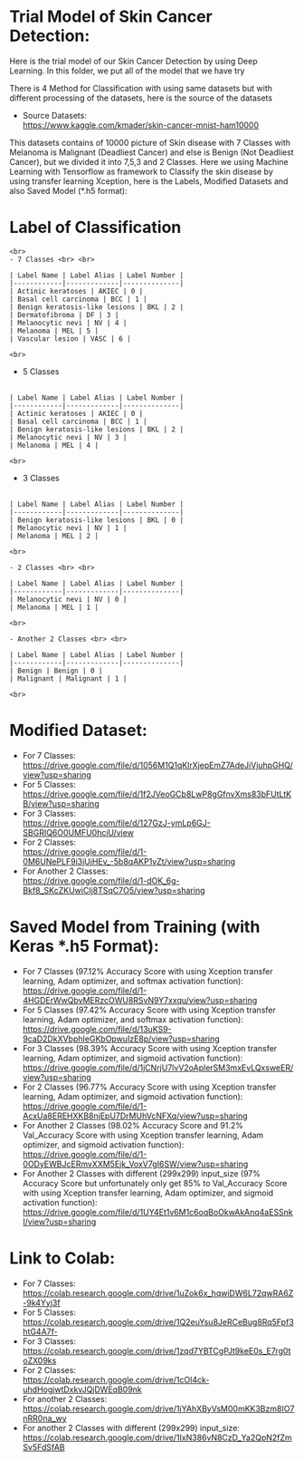 # Trial Model of Skin Cancer Detection:

Here is the trial model of our Skin Cancer Detection by using Deep Learning. In this folder, we put all of the model that we have try 

There is 4 Method for Classification with using same datasets but with different processing of the datasets, here is the source of the datasets <br>

- Source Datasets: <br>
  https://www.kaggle.com/kmader/skin-cancer-mnist-ham10000
  <br>
 
 This datasets contains of 10000 picture of Skin disease with 7 Classes with Melanoma is Malignant (Deadliest Cancer) and else is Benign (Not Deadliest Cancer), but we divided it into 7,5,3 and 2 Classes. Here we using Machine Learning with Tensorflow as framework to Classify the skin disease by using transfer learning Xception, here is the Labels, Modified Datasets and also Saved Model (*.h5 format): 


# Label of Classification
    <br>
    - 7 Classes <br> <br>

    | Label Name | Label Alias | Label Number |
    |------------|-------------|--------------|
    | Actinic keratoses | AKIEC | 0 |
    | Basal cell carcinoma | BCC | 1 |
    | Benign keratosis-like lesions | BKL | 2 |
    | Dermatofibroma | DF | 3 |
    | Melanocytic nevi | NV | 4 |
    | Melanoma | MEL | 5 | 
    | Vascular lesion | VASC | 6 |

    <br>

   - 5 Classes <br> <br>

    | Label Name | Label Alias | Label Number |
    |------------|-------------|--------------|
    | Actinic keratoses | AKIEC | 0 |
    | Basal cell carcinoma | BCC | 1 |
    | Benign keratosis-like lesions | BKL | 2 |
    | Melanocytic nevi | NV | 3 |
    | Melanoma | MEL | 4 | 

    <br>

   - 3 Classes <br> <br>

    | Label Name | Label Alias | Label Number |
    |------------|-------------|--------------|
    | Benign keratosis-like lesions | BKL | 0 |
    | Melanocytic nevi | NV | 1 |
    | Melanoma | MEL | 2 | 

    <br>
    
    - 2 Classes <br> <br>

    | Label Name | Label Alias | Label Number |
    |------------|-------------|--------------|
    | Melanocytic nevi | NV | 0 |
    | Melanoma | MEL | 1 | 

    <br>
    
    - Another 2 Classes <br> <br>

    | Label Name | Label Alias | Label Number |
    |------------|-------------|--------------|
    | Benign | Benign | 0 |
    | Malignant | Malignant | 1 | 

    <br>


# Modified Dataset: 
  - For 7 Classes: <br> https://drive.google.com/file/d/1056M1Q1qKlrXjepEmZ7AdeJiVjuhpGHQ/view?usp=sharing
  - For 5 Classes: <br> https://drive.google.com/file/d/1f2JVeoGCb8LwP8gGfnvXms83bFUtLtKB/view?usp=sharing
  - For 3 Classes: <br> https://drive.google.com/file/d/127GzJ-ymLp6GJ-SBGRIQ6O0UMFU0hciU/view
  - For 2 Classes: <br> https://drive.google.com/file/d/1-0M6UNePLF9i3jUjHEv_-5b8qAKP1vZt/view?usp=sharing
  - For Another 2 Classes: <br> https://drive.google.com/file/d/1-dOK_6g-Bkf8_SKcZKUwiCIj8TSqC7O5/view?usp=sharing

# Saved Model from Training (with Keras *.h5 Format): 
  - For 7 Classes (97.12% Accuracy Score with using Xception transfer learning, Adam optimizer, and softmax activation function): <br> https://drive.google.com/file/d/1-4HGDErWwQbvMERzcOWU8RSvN9Y7xxqu/view?usp=sharing 
  - For 5 Classes (97.42% Accuracy Score with using Xception transfer learning, Adam optimizer, and softmax activation function): <br> https://drive.google.com/file/d/13uKS9-9caD2DkXVbphIeGKbOpwuIzE8p/view?usp=sharing
  - For 3 Classes (98.39% Accuracy Score with using Xception transfer learning, Adam optimizer, and sigmoid activation function): <br> https://drive.google.com/file/d/1jCNrjU7lvV2oAplerSM3mxEvLQxsweER/view?usp=sharing
  - For 2 Classes (96.77% Accuracy Score with using Xception transfer learning, Adam optimizer, and sigmoid activation function): <br> https://drive.google.com/file/d/1-AcxUa8EREHXKB8njEpU7DrMUhVcNFXq/view?usp=sharing
  - For Another 2 Classes (98.02% Accuracy Score and 91.2% Val_Accuracy Score with using Xception transfer learning, Adam optimizer, and sigmoid activation function): <br> https://drive.google.com/file/d/1-0ODyEWBJcERmvXXM5Ejk_VoxV7gI6SW/view?usp=sharing
  - For Another 2 Classes with different (299x299) input_size  (97% Accuracy Score but unfortunately only get 85% to Val_Accuracy Score with using Xception transfer learning, Adam optimizer, and sigmoid activation function): <br> https://drive.google.com/file/d/1UY4Et1v6M1c6oqBoOkwAkAnq4aESSnkI/view?usp=sharing

# Link to Colab: 
  - For 7 Classes: <br> https://colab.research.google.com/drive/1uZok6x_hqwiDW6L72qwRA6Z-9k4Yyj3f
  - For 5 Classes: <br> https://colab.research.google.com/drive/1Q2euYsu8JeRCeBug8Rq5Fpf3htG4A7f-
  - For 3 Classes: <br> https://colab.research.google.com/drive/1zqd7YBTCgPJt9keE0s_E7rg0toZX09ks
  - For 2 Classes: <br> https://colab.research.google.com/drive/1cOl4ck-uhdHogjwtDxkvJQjDWEqB09nk
  - For another 2 Classes: <br> https://colab.research.google.com/drive/1jYAhXByVsM00mKK3Bzm8IO7nRR0na_wy
  - For another 2 Classes with different (299x299) input_size: <br> https://colab.research.google.com/drive/1IxN386vN8CzD_Ya2QpN2fZmSv5FdSfAB

